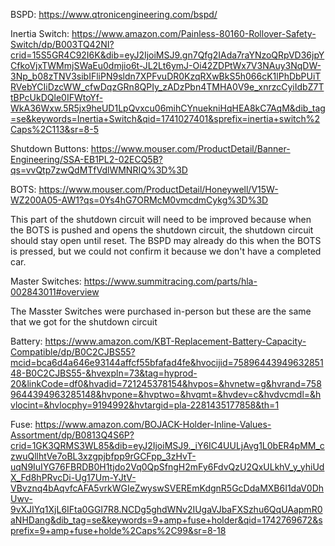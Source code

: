 BSPD: https://www.qtronicengineering.com/bspd/

Inertia Switch: https://www.amazon.com/Painless-80160-Rollover-Safety-Switch/dp/B003TQ42NI?crid=15S5GR4C92I6K&dib=eyJ2IjoiMSJ9.gn7Qfg2IAda7raYNzoQRpVD36jpYCfkoVjxTWMmjSWaEu0dmjio6t-JL2Lt6ymJ-Oi42ZDPtWx7V3NAuy3NqDW-3Np_b08zTNV3sibIFliPN9sldn7XPFvuDR0KzqRXwBkS5h066cK1lPhDbPUiTRVebYCIiDzcWW_cfwDqzGRn8QPIy_zADzPbn4TMHA0V9e_xnrzcCyiIdbZ7TtBPcUkDQle0IFWtoYf-WkA36Wxw.5R5jx9heUD1LpQvxcu06mihCYnuekniHqHEA8kC7AqM&dib_tag=se&keywords=Inertia+Switch&qid=1741027401&sprefix=inertia+switch%2Caps%2C113&sr=8-5

Shutdown Buttons: https://www.mouser.com/ProductDetail/Banner-Engineering/SSA-EB1PL2-02ECQ5B?qs=vvQtp7zwQdMTfVdlWMNRIQ%3D%3D

BOTS: https://www.mouser.com/ProductDetail/Honeywell/V15W-WZ200A05-AW1?qs=0Ys4hG7ORMcM0vmcdmCykg%3D%3D

This part of the shutdown circuit will need to be improved because when the BOTS is pushed and opens the shutdown circuit, the shutdown circuit should stay open until reset. The BSPD may already do this when the BOTS is pressed, but we could not confirm it because we don't have a completed car.

Master Switches: https://www.summitracing.com/parts/hla-002843011#overview

The Masster Switches were purchased in-person but these are the same that we got for the shutdown circuit

Battery: https://www.amazon.com/KBT-Replacement-Battery-Capacity-Compatible/dp/B0C2CJBS55?mcid=bca6d4a646e93144affcf55bfafad4fe&hvocijid=7589644394963285148-B0C2CJBS55-&hvexpln=73&tag=hyprod-20&linkCode=df0&hvadid=721245378154&hvpos=&hvnetw=g&hvrand=7589644394963285148&hvpone=&hvptwo=&hvqmt=&hvdev=c&hvdvcmdl=&hvlocint=&hvlocphy=9194992&hvtargid=pla-2281435177858&th=1

Fuse: https://www.amazon.com/BOJACK-Holder-Inline-Values-Assortment/dp/B0813Q4S6P?crid=1GK3QRMS3WL85&dib=eyJ2IjoiMSJ9._iY6IC4UULjAvg1L0bER4pMM_czwuQllhtVe7oBL3xzgpjbfpp9rGCFpp_3zHvT-uqN9IuIYG76FBRDB0H1tjdo2Vq0QpSfngH2mFy6FdvQzU2QxULkhV_y_yhiUdX_Fd8hPRvcDi-Ug17Um-YJtV-VBvznq4bAqvfcAFA5vrkWGIeZwyswSVEREmKdgnR5GcDdaMXB6I1daV0DhUwv-9vXJIYq1XjL6IFta0GGI7R8.NCDg5ghdWNv2IUgaVJbaFXSzhu6QqUAapmR0aNHDang&dib_tag=se&keywords=9+amp+fuse+holder&qid=1742769672&sprefix=9+amp+fuse+holde%2Caps%2C99&sr=8-18
